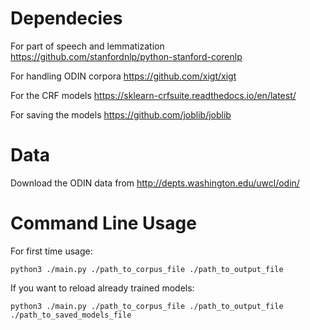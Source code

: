 # Dependecies
For part of speech and lemmatization https://github.com/stanfordnlp/python-stanford-corenlp 

For handling ODIN corpora https://github.com/xigt/xigt 

For the CRF models https://sklearn-crfsuite.readthedocs.io/en/latest/ 

For saving the models https://github.com/joblib/joblib

# Data
Download the ODIN data from http://depts.washington.edu/uwcl/odin/

# Command Line Usage
For first time usage:
```
python3 ./main.py ./path_to_corpus_file ./path_to_output_file
```
If you want to reload already trained models:
```
python3 ./main.py ./path_to_corpus_file ./path_to_output_file ./path_to_saved_models_file
```
